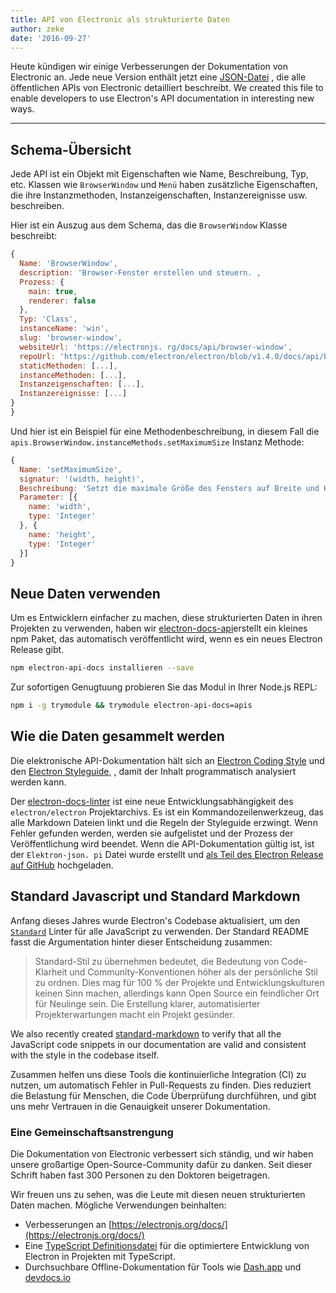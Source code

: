 ```yaml
---
title: API von Electronic als strukturierte Daten
author: zeke
date: '2016-09-27'
---
```


Heute kündigen wir einige Verbesserungen der Dokumentation von Electronic an. Jede neue Version enthält jetzt eine [JSON-Datei](https://github.com/electron/electron/releases/download/v1.4.1/electron-api.json) , die alle öffentlichen APIs von Electronic detailliert beschreibt. We created this file to enable developers to use Electron's API documentation in interesting new ways.

---

## Schema-Übersicht

Jede API ist ein Objekt mit Eigenschaften wie Name, Beschreibung, Typ, etc. Klassen wie `BrowserWindow` und `Menü` haben zusätzliche Eigenschaften, die ihre Instanzmethoden, Instanzeigenschaften, Instanzereignisse usw. beschreiben.

Hier ist ein Auszug aus dem Schema, das die `BrowserWindow` Klasse beschreibt:

```js
{
  Name: 'BrowserWindow',
  description: 'Browser-Fenster erstellen und steuern. ,
  Prozess: {
    main: true,
    renderer: false
  },
  Typ: 'Class',
  instanceName: 'win',
  slug: 'browser-window',
  websiteUrl: 'https://electronjs. rg/docs/api/browser-window',
  repoUrl: 'https://github.com/electron/electron/blob/v1.4.0/docs/api/browser-window. d',
  staticMethoden: [...],
  instanceMethoden: [...],
  Instanzeigenschaften: [...],
  Instanzereignisse: [...]
}
}
```

Und hier ist ein Beispiel für eine Methodenbeschreibung, in diesem Fall die `apis.BrowserWindow.instanceMethods.setMaximumSize` Instanz Methode:

```js
{
  Name: 'setMaximumSize',
  signatur: '(width, height)',
  Beschreibung: 'Setzt die maximale Größe des Fensters auf Breite und Höhe. ,
  Parameter: [{
    name: 'width',
    type: 'Integer'
  }, {
    name: 'height',
    type: 'Integer'
  }]
}
```

## Neue Daten verwenden

Um es Entwicklern einfacher zu machen, diese strukturierten Daten in ihren Projekten zu verwenden, haben wir [electron-docs-api](https://www.npmjs.com/package/electron-api-docs)erstellt ein kleines npm Paket, das automatisch veröffentlicht wird, wenn es ein neues Electron Release gibt.

```sh
npm electron-api-docs installieren --save
```

Zur sofortigen Genugtuung probieren Sie das Modul in Ihrer Node.js REPL:

```sh
npm i -g trymodule && trymodule electron-api-docs=apis
```

## Wie die Daten gesammelt werden

Die elektronische API-Dokumentation hält sich an [Electron Coding Style](https://github.com/electron/electron/blob/master/docs/development/coding-style.md) und den [Electron Styleguide](https://github.com/electron/electron/blob/master/docs/styleguide.md#readme), , damit der Inhalt programmatisch analysiert werden kann.

Der [electron-docs-linter](https://github.com/electron/electron-docs-linter) ist eine neue Entwicklungsabhängigkeit des `electron/electron` Projektarchivs. Es ist ein Kommandozeilenwerkzeug, das alle Markdown Dateien linkt und die Regeln der Styleguide erzwingt. Wenn Fehler gefunden werden, werden sie aufgelistet und der Prozess der Veröffentlichung wird beendet. Wenn die API-Dokumentation gültig ist, ist der `Elektron-json. pi` Datei wurde erstellt und [als Teil des Electron Release auf GitHub](https://github.com/electron/electron/releases/tag/v1.4.1) hochgeladen.

## Standard Javascript und Standard Markdown

Anfang dieses Jahres wurde Electron's Codebase aktualisiert, um den [`Standard`](http://standardjs.com/) Linter für alle JavaScript zu verwenden. Der Standard README fasst die Argumentation hinter dieser Entscheidung zusammen:

> Standard-Stil zu übernehmen bedeutet, die Bedeutung von Code-Klarheit und Community-Konventionen höher als der persönliche Stil zu ordnen. Dies mag für 100 % der Projekte und Entwicklungskulturen keinen Sinn machen, allerdings kann Open Source ein feindlicher Ort für Neulinge sein. Die Erstellung klarer, automatisierter Projekterwartungen macht ein Projekt gesünder.

We also recently created [standard-markdown](https://github.com/zeke/standard-markdown) to verify that all the JavaScript code snippets in our documentation are valid and consistent with the style in the codebase itself.

Zusammen helfen uns diese Tools die kontinuierliche Integration (CI) zu nutzen, um automatisch Fehler in Pull-Requests zu finden. Dies reduziert die Belastung für Menschen, die Code Überprüfung durchführen, und gibt uns mehr Vertrauen in die Genauigkeit unserer Dokumentation.

### Eine Gemeinschaftsanstrengung

Die Dokumentation von Electronic verbessert sich ständig, und wir haben unsere großartige Open-Source-Community dafür zu danken. Seit dieser Schrift haben fast 300 Personen zu den Doktoren beigetragen.

Wir freuen uns zu sehen, was die Leute mit diesen neuen strukturierten Daten machen. Mögliche Verwendungen beinhalten:

- Verbesserungen an [https://electronjs.org/docs/](https://electronjs.org/docs/)
- Eine [TypeScript Definitionsdatei](https://github.com/electron/electron-docs-linter/blob/master/README.md#typescript-definitions) für die optimiertere Entwicklung von Electron in Projekten mit TypeScript.
- Durchsuchbare Offline-Dokumentation für Tools wie [Dash.app](https://kapeli.com/dash) und [devdocs.io](http://devdocs.io/)


